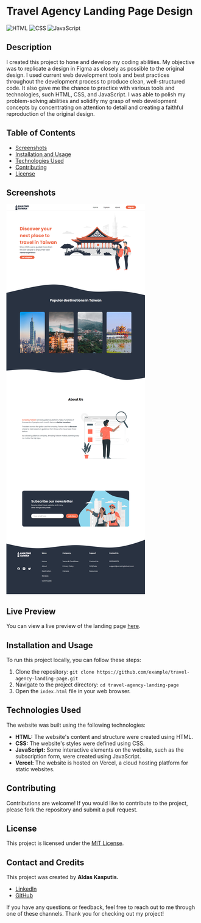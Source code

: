 # Travel Agency Landing Page Design

![HTML](https://img.shields.io/badge/HTML-5-orange?style=flat-square&logo=html5)
![CSS](https://img.shields.io/badge/CSS-3-blue?style=flat-square&logo=css3)
![JavaScript](https://img.shields.io/badge/JavaScript-ES6-yellow?style=flat-square&logo=javascript)

## Description

I created this project to hone and develop my coding abilities. My objective was to replicate a design in Figma as closely as possible to the original design. I used current web development tools and best practices throughout the development process to produce clean, well-structured code. It also gave me the chance to practice with various tools and technologies, such HTML, CSS, and JavaScript. I was able to polish my problem-solving abilities and solidify my grasp of web development concepts by concentrating on attention to detail and creating a faithful reproduction of the original design.

## Table of Contents

- [Screenshots](#screenshots)
- [Installation and Usage](#installation-and-usage)
- [Technologies Used](#technologies-used)
- [Contributing](#contributing)
- [License](#license)

## Screenshots

![landing-page](assets/landing-page.png)

## Live Preview

You can view a live preview of the landing page [here](https://travel-agency-landing-page-design-aldask.vercel.app/).

## Installation and Usage

To run this project locally, you can follow these steps:

1. Clone the repository: `git clone https://github.com/example/travel-agency-landing-page.git`
2. Navigate to the project directory: `cd travel-agency-landing-page`
3. Open the `index.html` file in your web browser.

## Technologies Used

The website was built using the following technologies:

- **HTML:** The website's content and structure were created using HTML.
- **CSS:** The website's styles were defined using CSS.
- **JavaScript:** Some interactive elements on the website, such as the subscription form, were created using JavaScript.
- **Vercel:** The website is hosted on Vercel, a cloud hosting platform for static websites.

## Contributing

Contributions are welcome! If you would like to contribute to the project, please fork the repository and submit a pull request.

## License

This project is licensed under the [MIT License](https://opensource.org/licenses/MIT).

## Contact and Credits

This project was created by **Aldas Kasputis.**

- [LinkedIn](https://www.linkedin.com/in/aldas-k-2ab99b1b4/)
- [GitHub](https://github.com/aldask)

If you have any questions or feedback, feel free to reach out to me through one of these channels. Thank you for checking out my project!

